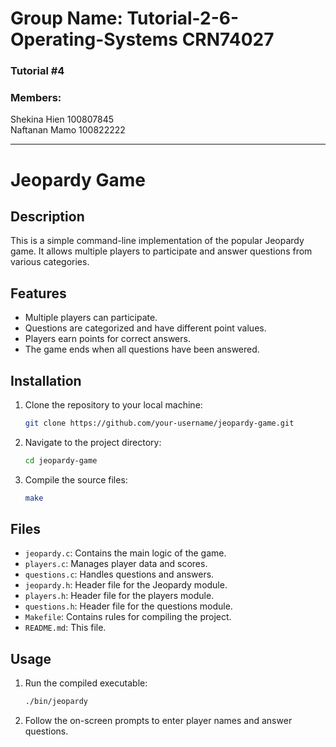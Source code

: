 # Group Name: Tutorial-2-6-Operating-Systems CRN74027
### Tutorial #4
### Members:
Shekina Hien 100807845 <br>
Naftanan Mamo 100822222


---

# Jeopardy Game

## Description
This is a simple command-line implementation of the popular Jeopardy game. It allows multiple players to participate and answer questions from various categories.

## Features
- Multiple players can participate.
- Questions are categorized and have different point values.
- Players earn points for correct answers.
- The game ends when all questions have been answered.

## Installation
1. Clone the repository to your local machine:
   ```bash
   git clone https://github.com/your-username/jeopardy-game.git
   ```
2. Navigate to the project directory:
   ```bash
   cd jeopardy-game
   ```
3. Compile the source files:
   ```bash
   make
   ```

## Files

- `jeopardy.c`: Contains the main logic of the game.
- `players.c`: Manages player data and scores.
- `questions.c`: Handles questions and answers.
- `jeopardy.h`: Header file for the Jeopardy module.
- `players.h`: Header file for the players module.
- `questions.h`: Header file for the questions module.
- `Makefile`: Contains rules for compiling the project.
- `README.md`: This file.

   

## Usage
1. Run the compiled executable:
   ```bash
   ./bin/jeopardy
   ```
2. Follow the on-screen prompts to enter player names and answer questions.




